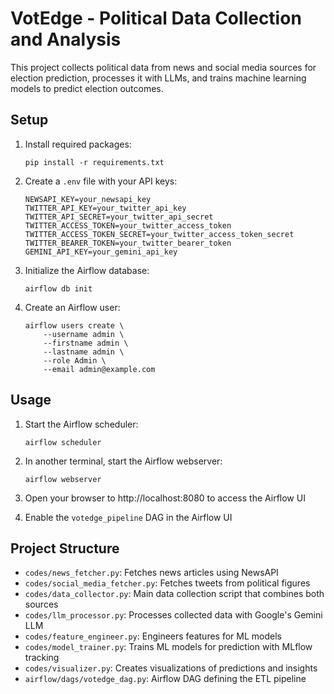 # VotEdge - Political Data Collection and Analysis

This project collects political data from news and social media sources for election prediction, processes it with LLMs, and trains machine learning models to predict election outcomes.

## Setup

1. Install required packages:
   ```
   pip install -r requirements.txt
   ```

2. Create a `.env` file with your API keys:
   ```
   NEWSAPI_KEY=your_newsapi_key
   TWITTER_API_KEY=your_twitter_api_key
   TWITTER_API_SECRET=your_twitter_api_secret
   TWITTER_ACCESS_TOKEN=your_twitter_access_token
   TWITTER_ACCESS_TOKEN_SECRET=your_twitter_access_token_secret
   TWITTER_BEARER_TOKEN=your_twitter_bearer_token
   GEMINI_API_KEY=your_gemini_api_key
   ```

3. Initialize the Airflow database:
   ```
   airflow db init
   ```

4. Create an Airflow user:
   ```
   airflow users create \
       --username admin \
       --firstname admin \
       --lastname admin \
       --role Admin \
       --email admin@example.com
   ```

## Usage

1. Start the Airflow scheduler:
   ```
   airflow scheduler
   ```

2. In another terminal, start the Airflow webserver:
   ```
   airflow webserver
   ```

3. Open your browser to http://localhost:8080 to access the Airflow UI

4. Enable the `votedge_pipeline` DAG in the Airflow UI

## Project Structure

- `codes/news_fetcher.py`: Fetches news articles using NewsAPI
- `codes/social_media_fetcher.py`: Fetches tweets from political figures
- `codes/data_collector.py`: Main data collection script that combines both sources
- `codes/llm_processor.py`: Processes collected data with Google's Gemini LLM
- `codes/feature_engineer.py`: Engineers features for ML models
- `codes/model_trainer.py`: Trains ML models for prediction with MLflow tracking
- `codes/visualizer.py`: Creates visualizations of predictions and insights
- `airflow/dags/votedge_dag.py`: Airflow DAG defining the ETL pipeline
